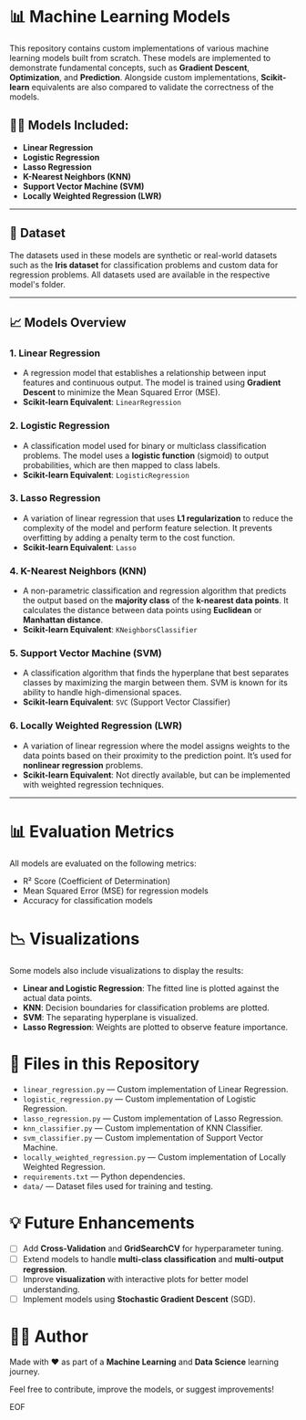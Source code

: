 # 📊 Machine Learning Models

This repository contains custom implementations of various machine learning models built from scratch. These models are implemented to demonstrate fundamental concepts, such as **Gradient Descent**, **Optimization**, and **Prediction**. Alongside custom implementations, **Scikit-learn** equivalents are also compared to validate the correctness of the models.

## 🧑‍💻 Models Included:
- **Linear Regression**
- **Logistic Regression**
- **Lasso Regression**
- **K-Nearest Neighbors (KNN)**
- **Support Vector Machine (SVM)**
- **Locally Weighted Regression (LWR)**

---

## 📂 Dataset

The datasets used in these models are synthetic or real-world datasets such as the **Iris dataset** for classification problems and custom data for regression problems. All datasets used are available in the respective model's folder.

---

## 📈 Models Overview

### 1. **Linear Regression**
- A regression model that establishes a relationship between input features and continuous output. The model is trained using **Gradient Descent** to minimize the Mean Squared Error (MSE).
- **Scikit-learn Equivalent**: `LinearRegression`

### 2. **Logistic Regression**
- A classification model used for binary or multiclass classification problems. The model uses a **logistic function** (sigmoid) to output probabilities, which are then mapped to class labels.
- **Scikit-learn Equivalent**: `LogisticRegression`

### 3. **Lasso Regression**
- A variation of linear regression that uses **L1 regularization** to reduce the complexity of the model and perform feature selection. It prevents overfitting by adding a penalty term to the cost function.
- **Scikit-learn Equivalent**: `Lasso`

### 4. **K-Nearest Neighbors (KNN)**
- A non-parametric classification and regression algorithm that predicts the output based on the **majority class** of the **k-nearest data points**. It calculates the distance between data points using **Euclidean** or **Manhattan distance**.
- **Scikit-learn Equivalent**: `KNeighborsClassifier`

### 5. **Support Vector Machine (SVM)**
- A classification algorithm that finds the hyperplane that best separates classes by maximizing the margin between them. SVM is known for its ability to handle high-dimensional spaces.
- **Scikit-learn Equivalent**: `SVC` (Support Vector Classifier)

### 6. **Locally Weighted Regression (LWR)**
- A variation of linear regression where the model assigns weights to the data points based on their proximity to the prediction point. It’s used for **nonlinear regression** problems.
- **Scikit-learn Equivalent**: Not directly available, but can be implemented with weighted regression techniques.

---

# 📊 Evaluation Metrics
All models are evaluated on the following metrics:
- R² Score (Coefficient of Determination)
- Mean Squared Error (MSE) for regression models
- Accuracy for classification models

# 📉 Visualizations
Some models also include visualizations to display the results:
- **Linear and Logistic Regression**: The fitted line is plotted against the actual data points.
- **KNN**: Decision boundaries for classification problems are plotted.
- **SVM**: The separating hyperplane is visualized.
- **Lasso Regression**: Weights are plotted to observe feature importance.

# 📁 Files in this Repository
- `linear_regression.py` — Custom implementation of Linear Regression.
- `logistic_regression.py` — Custom implementation of Logistic Regression.
- `lasso_regression.py` — Custom implementation of Lasso Regression.
- `knn_classifier.py` — Custom implementation of KNN Classifier.
- `svm_classifier.py` — Custom implementation of Support Vector Machine.
- `locally_weighted_regression.py` — Custom implementation of Locally Weighted Regression.
- `requirements.txt` — Python dependencies.
- `data/` — Dataset files used for training and testing.

# 💡 Future Enhancements
- [ ] Add **Cross-Validation** and **GridSearchCV** for hyperparameter tuning.
- [ ] Extend models to handle **multi-class classification** and **multi-output regression**.
- [ ] Improve **visualization** with interactive plots for better model understanding.
- [ ] Implement models using **Stochastic Gradient Descent** (SGD).

# 👨‍💻 Author
Made with ❤️ as part of a **Machine Learning** and **Data Science** learning journey.

Feel free to contribute, improve the models, or suggest improvements!

EOF
